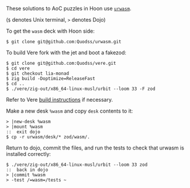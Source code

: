 These solutions to AoC puzzles in Hoon use [`urwasm`](https://github.com/Quodss/urwasm/tree/main).

(`$` denotes Unix terminal, `>` denotes Dojo)

To get the `wasm` deck with Hoon side:

```
$ git clone git@github.com:Quodss/urwasm.git
```

To build Vere fork with the jet and boot a fakezod:

```
$ git clone git@github.com:Quodss/vere.git
$ cd vere
$ git checkout lia-monad
$ zig build -Doptimize=ReleaseFast
$ cd ..
$ ./vere/zig-out/x86_64-linux-musl/urbit --loom 33 -F zod
```

Refer to Vere [build instructions](https://github.com/urbit/vere/blob/develop/INSTALL.md) if necessary.

Make a new desk `%wasm` and copy `desk` contents to it:

```
> |new-desk %wasm
> |mount %wasm
::  exit dojo
$ cp -r urwasm/desk/* zod/wasm/.
```

Return to dojo, commit the files, and run the tests to check that urwasm is installed correctly:

```
$ ./vere/zig-out/x86_64-linux-musl/urbit --loom 33 zod
::  back in dojo
> |commit %wasm
> -test /=wasm=/tests ~
```
